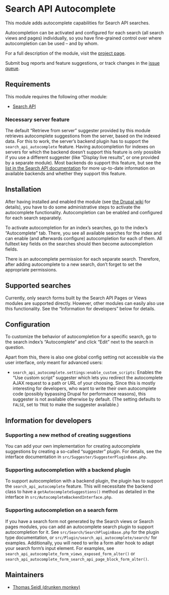 # Search API Autocomplete

This module adds autocomplete capabilities for Search API searches.

Autocompletion can be activated and configured for each search (all search views
and pages) individually, so you have fine-grained control over where
autocompletion can be used – and by whom.

For a full description of the module, visit the [project page].

Submit bug reports and feature suggestions, or track changes in the [issue
queue].

[project page]: https://www.drupal.org/project/search_api_autocomplete
[issue queue]: https://www.drupal.org/project/issues/search_api_autocomplete


## Requirements


This module requires the following other module:

- [Search API](https://www.drupal.org/project/search_api)


### Necessary server feature

The default “Retrieve from server” suggester provided by this module retrieves
autocomplete suggestions from the server, based on the indexed data. For this to
work, the server’s backend plugin has to support the `search_api_autocomplete`
feature. Having autocompletion for indexes on servers for which the backend
doesn’t support this feature is only possible if you use a different suggester
(like “Display live results”, or one provided by a separate module). Most
backends do support this feature, but see the [list in the Search API
documentation] for more up-to-date information on available backends and whether
they support this feature.

[list in the Search API documentation]: https://www.drupal.org/docs/8/modules/search-api/getting-started/server-backends-and-features#backends


## Installation

After having installed and enabled the module (see [the Drupal wiki] for
details), you have to do some administrative steps to activate the autocomplete
functionality. Autocompletion can be enabled and configured for each search
separately.

To activate autocompletion for an index’s searches, go to the index’s
“Autocomplete” tab. There, you see all available searches for the index and can
enable (and afterwards configure) autocompletion for each of them. All fulltext
key fields on the searches should then become autocompletion fields.

There is an autocomplete permission for each separate search. Therefore, after
adding autocomplete to a new search, don’t forget to set the appropriate
permissions.

[the Drupal wiki]: https://www.drupal.org/docs/extending-drupal/installing-modules


## Supported searches

Currently, only search forms built by the Search API Pages or Views modules are
supported directly. However, other modules can easily also use this
functionality. See the “Information for developers” below for details.


## Configuration

To customize the behavior of autocompletion for a specific search, go to the
search index’s “Autocomplete” and click “Edit” next to the search in question.

Apart from this, there is also one global config setting not accessible via the
user interface, only meant for advanced users:

- `search_api_autocomplete.settings:enable_custom_scripts`:
  Enables the “Use custom script” suggester which lets you redirect the
  autocomplete AJAX request to a path or URL of your choosing. Since this is
  mostly interesting for developers, who want to write their own autocomplete
  code (possibly bypassing Drupal for performance reasons), this suggester is
  not available otherwise by default. (The setting defaults to `FALSE`, set to
  `TRUE` to make the suggester available.)


## Information for developers


### Supporting a new method of creating suggestions

You can add your own implementation for creating autocomplete suggestions by
creating a so-called “suggester” plugin. For details, see the interface
documentation in `src/Suggester/SuggesterPluginBase.php`.


### Supporting autocompletion with a backend plugin

To support autocompletion with a backend plugin, the plugin has to support the
`search_api_autocomplete` feature. This will necessitate the backend class to
have a `getAutocompleteSuggestions()` method as detailed in the interface in
`src/AutocompleteBackendInterface.php`.


### Supporting autocompletion on a search form

If you have a search form not generated by the Search views or Search pages
modules, you can add an autocomplete search plugin to support autocompletion for
it. See `src/Search/SearchPluginBase.php` for the plugin type documentation,
or `src/Plugin/search_api_autocomplete/search/` for examples. Additionally, you
will need to write a form alter hook to adapt your search form’s input element.
For examples, see `search_api_autocomplete_form_views_exposed_form_alter()` or
`search_api_autocomplete_form_search_api_page_block_form_alter()`.


## Maintainers

- [Thomas Seidl (drunken monkey)](https://www.drupal.org/u/drunken-monkey)
